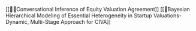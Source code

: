 [[📝🤝Conversational Inference of Equity Valuation Agreement]]
[[📝Bayesian Hierarchical Modeling of Essential Heterogeneity in Startup Valuations-Dynamic, Multi-Stage Approach for CIVA]]